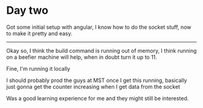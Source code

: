 # Day two

Got some initial setup with angular, I know how to do the socket stuff, now to make it pretty and easy.

---

Okay so, I think the build command is running out of memory, I think running on a beefier machine will help, when in doubt turn it up to 11.

Fine, I'm running it locally

I should probably prod the guys at MST once I get this running,
basically just gonna get the counter increasing when I get data from the socket

Was a good learning experience for me and they might still be interested.


